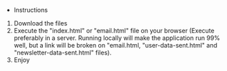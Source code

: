 - Instructions

1. Download the files
2. Execute the "index.html" or "email.html" file on your browser (Execute preferably in a server. Running locally will make the application run 99% well, but a link will be broken on "email.html, "user-data-sent.html" and "newsletter-data-sent.html" files).
3. Enjoy